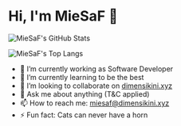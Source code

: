 # Hi, I'm MieSaF 👋

![MieSaF's GitHub Stats](https://github-readme-stats.vercel.app/api?username=miesaf&show_icons=true&theme=onedark&count_private=true)

![MieSaF's Top Langs](https://github-readme-stats.vercel.app/api/top-langs/?username=miesaf&layout=compact&theme=dark&langs_count=8&exclude_repo=bookers-BE,ASL-Detection)

- 🔭 I’m currently working as Software Developer
- 🌱 I’m currently learning to be the best
- 👯 I’m looking to collaborate on [dimensikini.xyz](https://dimensikini.xyz)
- 💬 Ask me about anything (T&C applied)
- 📫 How to reach me: miesaf@dimensikini.xyz
- ⚡ Fun fact: Cats can never have a horn
